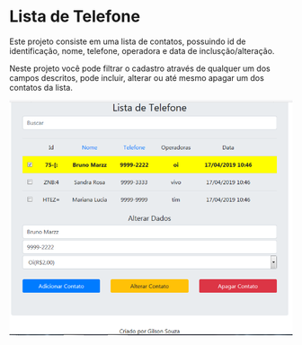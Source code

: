 # Lista de Telefone

 Este projeto consiste em uma lista de contatos, possuindo id de identificação, nome, telefone, operadora e data de inclusção/alteração.

  Neste projeto você pode filtrar o cadastro através de qualquer um dos campos descritos, pode incluir, alterar ou até mesmo apagar um dos contatos da lista.

  ![](https://github.com/gilsonroberto/testePP/blob/master/backend/header.PNG)
